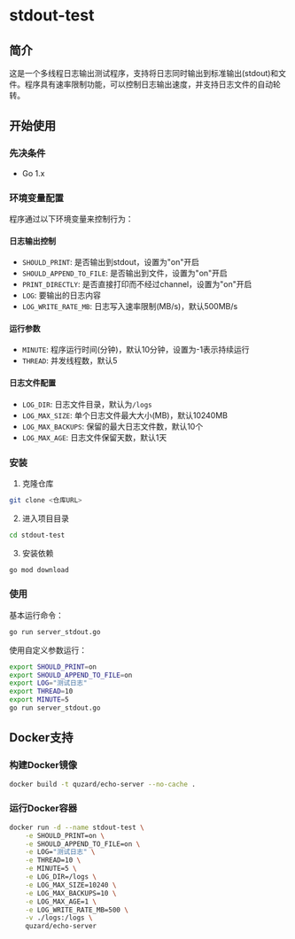 # stdout-test

## 简介

这是一个多线程日志输出测试程序，支持将日志同时输出到标准输出(stdout)和文件。程序具有速率限制功能，可以控制日志输出速度，并支持日志文件的自动轮转。

## 开始使用

### 先决条件

- Go 1.x

### 环境变量配置

程序通过以下环境变量来控制行为：

#### 日志输出控制
- `SHOULD_PRINT`: 是否输出到stdout，设置为"on"开启
- `SHOULD_APPEND_TO_FILE`: 是否输出到文件，设置为"on"开启
- `PRINT_DIRECTLY`: 是否直接打印而不经过channel，设置为"on"开启
- `LOG`: 要输出的日志内容
- `LOG_WRITE_RATE_MB`: 日志写入速率限制(MB/s)，默认500MB/s

#### 运行参数
- `MINUTE`: 程序运行时间(分钟)，默认10分钟，设置为-1表示持续运行
- `THREAD`: 并发线程数，默认5

#### 日志文件配置
- `LOG_DIR`: 日志文件目录，默认为`/logs`
- `LOG_MAX_SIZE`: 单个日志文件最大大小(MB)，默认10240MB
- `LOG_MAX_BACKUPS`: 保留的最大日志文件数，默认10个
- `LOG_MAX_AGE`: 日志文件保留天数，默认1天

### 安装

1. 克隆仓库
```sh
git clone <仓库URL>
```

2. 进入项目目录
```sh
cd stdout-test
```

3. 安装依赖
```sh
go mod download
```

### 使用

基本运行命令：
```sh
go run server_stdout.go
```

使用自定义参数运行：
```sh
export SHOULD_PRINT=on
export SHOULD_APPEND_TO_FILE=on
export LOG="测试日志"
export THREAD=10
export MINUTE=5
go run server_stdout.go
```

## Docker支持

### 构建Docker镜像

```sh
docker build -t quzard/echo-server --no-cache .
```

### 运行Docker容器

```sh
docker run -d --name stdout-test \
    -e SHOULD_PRINT=on \
    -e SHOULD_APPEND_TO_FILE=on \
    -e LOG="测试日志" \
    -e THREAD=10 \
    -e MINUTE=5 \
    -e LOG_DIR=/logs \
    -e LOG_MAX_SIZE=10240 \
    -e LOG_MAX_BACKUPS=10 \
    -e LOG_MAX_AGE=1 \
    -e LOG_WRITE_RATE_MB=500 \
    -v ./logs:/logs \
    quzard/echo-server
```